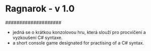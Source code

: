 # Ragnarok - v 1.0
####################

- jedná se o krátkou konzolovou hru, která slouží pro procvičení a vyzkoušení C# syntaxe.
- a short console game designated for practising of a C# syntax.
